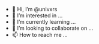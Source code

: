 - 👋 Hi, I’m @univxrs
- 👀 I’m interested in ...
- 🌱 I’m currently learning ...
- 💞️ I’m looking to collaborate on ...
- 📫 How to reach me ...

<!---
univxrs/univxrs is a ✨ special ✨ repository because its `README.md` (this file) appears on your GitHub profile.
You can click the Preview link to take a look at your changes.
--->
